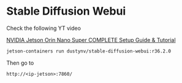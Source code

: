 

# Stable Diffusion Webui

Check the following YT video 

[NVIDIA Jetson Orin Nano Super COMPLETE Setup Guide & Tutorial](https://youtu.be/-PjMC0gyH9s?t=2081)


```bash
jetson-containers run dustynv/stable-diffusion-webui:r36.2.0
```

Then go to 

```http://<ip-jetson>:7860/```
